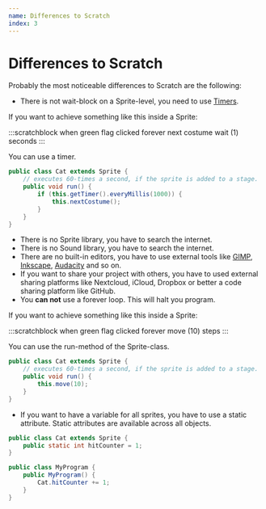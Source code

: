 ```yaml
---
name: Differences to Scratch
index: 3
---
```


# Differences to Scratch

Probably the most noticeable differences to Scratch are the following:

- There is not wait-block on a Sprite-level, you need to use [Timers](/reference/sprite/sensing/getTimer).

If you want to achieve something like this inside a Sprite:

:::scratchblock
when green flag clicked
forever
next costume
wait (1) seconds
:::

You can use a timer.

```java
public class Cat extends Sprite {
    // executes 60-times a second, if the sprite is added to a stage.
    public void run() {
        if (this.getTimer().everyMillis(1000)) {
            this.nextCostume();
        }
    }
}
```


- There is no Sprite library, you have to search the internet.
- There is no Sound library, you have to search the internet.
- There are no built-in editors, you have to use external tools like [GIMP](https://www.gimp.org/), [Inkscape](https://inkscape.org/), [Audacity](https://www.audacityteam.org/) and so on.
- If you want to share your project with others, you have to used external sharing platforms like Nextcloud, iCloud, Dropbox or better a code sharing platform like GitHub.
- You **can not** use a forever loop. This will halt you program.

If you want to achieve something like this inside a Sprite:

:::scratchblock
when green flag clicked
forever
move (10) steps
:::

You can use the run-method of the Sprite-class.

```java
public class Cat extends Sprite {
    // executes 60-times a second, if the sprite is added to a stage.
    public void run() {
        this.move(10);
    }
}
```

- If you want to have a variable for all sprites, you have to use a static attribute. Static attributes are available across all objects.

```java
public class Cat extends Sprite {
    public static int hitCounter = 1;
}

public class MyProgram {
    public MyProgram() {
        Cat.hitCounter += 1;
    }
}
```
